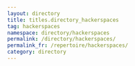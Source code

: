 ```yaml
---
layout: directory
title: titles.directory_hackerspaces
tag: hackerspaces
namespace: directory/hackerspaces
permalink: /directory/hackerspaces/
permalink_fr: /repertoire/hackerspaces/
category: directory
---
```



